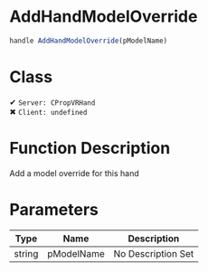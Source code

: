 # AddHandModelOverride
```js
handle AddHandModelOverride(pModelName)
```
# Class
✔ `Server: CPropVRHand`  
✖ `Client: undefined`  

# Function Description
Add a model override for this hand
# Parameters
Type|Name|Description
--|--|--
string|pModelName|No Description Set
